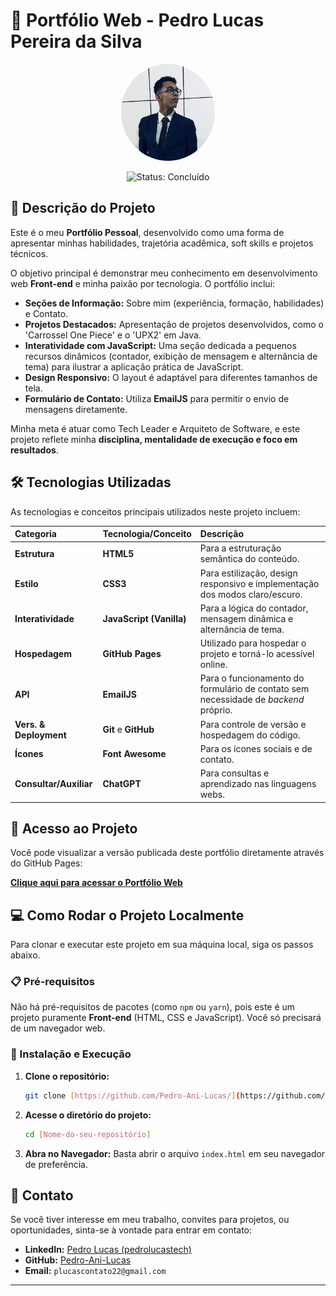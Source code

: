 # 🚀 Portfólio Web - Pedro Lucas Pereira da Silva

<p align="center">
  <a href="https://pedro-ani-lucas.github.io/HTML/" target="_blank">
    <img src="img/Foto-Pedro.jpg" alt="Foto de Perfil de Pedro Lucas" width="150" style="border-radius: 50%;">
  </a>
</p>

<p align="center">
  <img src="https://img.shields.io/badge/Status-Concluído-success?style=for-the-badge" alt="Status: Concluído"/>
</p>

## 📄 Descrição do Projeto

Este é o meu **Portfólio Pessoal**, desenvolvido como uma forma de apresentar minhas habilidades, trajetória acadêmica, soft skills e projetos técnicos.

O objetivo principal é demonstrar meu conhecimento em desenvolvimento web **Front-end** e minha paixão por tecnologia. O portfólio inclui:
* **Seções de Informação:** Sobre mim (experiência, formação, habilidades) e Contato.
* **Projetos Destacados:** Apresentação de projetos desenvolvidos, como o 'Carrossel One Piece' e o 'UPX2' em Java.
* **Interatividade com JavaScript:** Uma seção dedicada a pequenos recursos dinâmicos (contador, exibição de mensagem e alternância de tema) para ilustrar a aplicação prática de JavaScript.
* **Design Responsivo:** O layout é adaptável para diferentes tamanhos de tela.
* **Formulário de Contato:** Utiliza **EmailJS** para permitir o envio de mensagens diretamente.

Minha meta é atuar como Tech Leader e Arquiteto de Software, e este projeto reflete minha **disciplina, mentalidade de execução e foco em resultados**.

## 🛠️ Tecnologias Utilizadas

As tecnologias e conceitos principais utilizados neste projeto incluem:

| Categoria | Tecnologia/Conceito | Descrição |
| :--- | :--- | :--- |
| **Estrutura** | **HTML5** | Para a estruturação semântica do conteúdo. |
| **Estilo** | **CSS3** | Para estilização, design responsivo e implementação dos modos claro/escuro. |
| **Interatividade** | **JavaScript (Vanilla)** | Para a lógica do contador, mensagem dinâmica e alternância de tema. |
| **Hospedagem** | **GitHub Pages** | Utilizado para hospedar o projeto e torná-lo acessível online. |
| **API** | **EmailJS** | Para o funcionamento do formulário de contato sem necessidade de *backend* próprio. |
| **Vers. & Deployment** | **Git** e **GitHub** | Para controle de versão e hospedagem do código. |
| **Ícones** | **Font Awesome** | Para os ícones sociais e de contato. |
| **Consultar/Auxiliar** | **ChatGPT** | Para consultas e aprendizado nas linguagens webs. 

## 🔗 Acesso ao Projeto

Você pode visualizar a versão publicada deste portfólio diretamente através do GitHub Pages:

**[Clique aqui para acessar o Portfólio Web](https://pedro-ani-lucas.github.io/HTML/)**

## 💻 Como Rodar o Projeto Localmente

Para clonar e executar este projeto em sua máquina local, siga os passos abaixo.

### 📋 Pré-requisitos
Não há pré-requisitos de pacotes (como `npm` ou `yarn`), pois este é um projeto puramente **Front-end** (HTML, CSS e JavaScript). Você só precisará de um navegador web.

### 🔧 Instalação e Execução

1.  **Clone o repositório:**
    ```bash
    git clone [https://github.com/Pedro-Ani-Lucas/](https://github.com/Pedro-Ani-Lucas/)[Nome-do-seu-repositório]
    ```
2.  **Acesse o diretório do projeto:**
    ```bash
    cd [Nome-do-seu-repositório]
    ```
3.  **Abra no Navegador:**
    Basta abrir o arquivo `index.html` em seu navegador de preferência.

## 🤝 Contato

Se você tiver interesse em meu trabalho, convites para projetos, ou oportunidades, sinta-se à vontade para entrar em contato:

* **LinkedIn:** [Pedro Lucas (pedrolucastech)](https://www.linkedin.com/in/pedrolucastech)
* **GitHub:** [Pedro-Ani-Lucas](https://github.com/Pedro-Ani-Lucas)
* **Email:** `plucascontato22@gmail.com`

---
